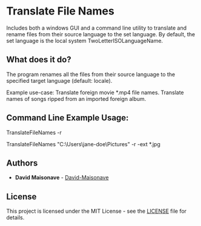 # Translate File Names
Includes both a windows GUI and a command line utility to translate and rename files from their source language to the set language. By default, the set language is the local system TwoLetterISOLanguageName.

## What does it do?

The program renames all the files from their source language to the specified target language (default: locale).

Example use-case:
	Translate foreign movie *.mp4 file names.
	Translate names of songs ripped from an imported foreign album.

## Command Line Example Usage:


TranslateFileNames -r

TranslateFileNames "C:\Users\jane-doe\Pictures" -r -ext *.jpg

## Authors

* **David Maisonave** - [David-Maisonave](https://github.com/David-Maisonave)

## License

This project is licensed under the MIT License - see the [LICENSE](LICENSE) file for details.
